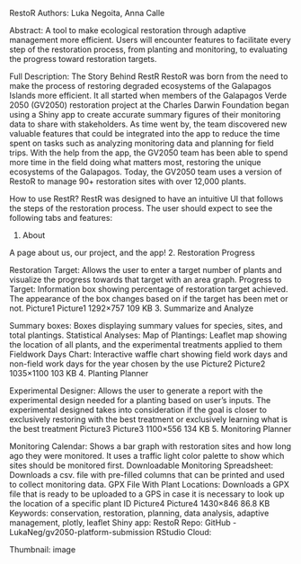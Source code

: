 RestoR
Authors: Luka Negoita, Anna Calle

Abstract: A tool to make ecological restoration through adaptive management more efficient. Users will encounter features to facilitate every step of the restoration process, from planting and monitoring, to evaluating the progress toward restoration targets.

Full Description:
The Story Behind RestR
RestoR was born from the need to make the process of restoring degraded ecosystems of the Galapagos Islands more efficient. It all started when members of the Galapagos Verde 2050 (GV2050) restoration project at the Charles Darwin Foundation began using a Shiny app to create accurate summary figures of their monitoring data to share with stakeholders. As time went by, the team discovered new valuable features that could be integrated into the app to reduce the time spent on tasks such as analyzing monitoring data and planning for field trips. With the help from the app, the GV2050 team has been able to spend more time in the field doing what matters most, restoring the unique ecosystems of the Galapagos. Today, the GV2050 team uses a version of RestoR to manage 90+ restoration sites with over 12,000 plants.

How to use RestR?
RestR was designed to have an intuitive UI that follows the steps of the restoration process. The user should expect to see the following tabs and features:

1. About

A page about us, our project, and the app!
2. Restoration Progress

Restoration Target: Allows the user to enter a target number of plants and visualize the progress towards that target with an area graph.
Progress to Target: Information box showing percentage of restoration target achieved. The appearance of the box changes based on if the target has been met or not.
Picture1
Picture1
1292×757 109 KB
3. Summarize and Analyze

Summary boxes: Boxes displaying summary values for species, sites, and total plantings.
Statistical Analyses:
Map of Plantings: Leaflet map showing the location of all plants, and the experimental treatments applied to them
Fieldwork Days Chart: Interactive waffle chart showing field work days and non-field work days for the year chosen by the use
Picture2
Picture2
1035×1100 103 KB
4. Planting Planner

Experimental Designer: Allows the user to generate a report with the experimental design needed for a planting based on user’s inputs. The experimental designed takes into consideration if the goal is closer to exclusively restoring with the best treatment or exclusively learning what is the best treatment
Picture3
Picture3
1100×556 134 KB
5. Monitoring Planner

Monitoring Calendar: Shows a bar graph with restoration sites and how long ago they were monitored. It uses a traffic light color palette to show which sites should be monitored first.
Downloadable Monitoring Spreadsheet: Downloads a csv. file with pre-filled columns that can be printed and used to collect monitoring data.
GPX File With Plant Locations: Downloads a GPX file that is ready to be uploaded to a GPS in case it is necessary to look up the location of a specific plant ID
Picture4
Picture4
1430×846 86.8 KB
Keywords: conservation, restoration, planning, data analysis, adaptive management, plotly, leaflet
Shiny app: RestoR
Repo: GitHub - LukaNeg/gv2050-platform-submission
RStudio Cloud:

Thumbnail:
image